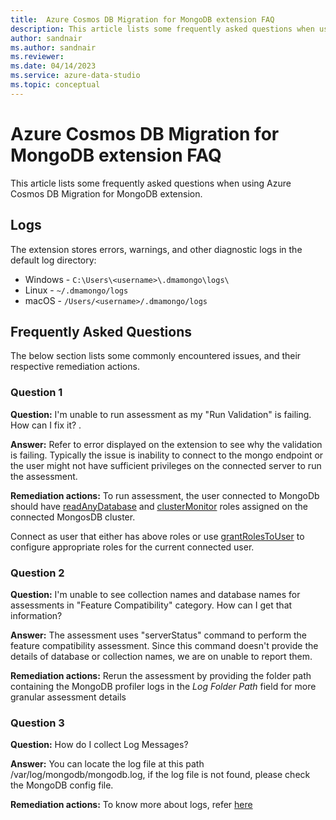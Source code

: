 ```yaml
---
title:  Azure Cosmos DB Migration for MongoDB extension FAQ
description: This article lists some frequently asked questions when using Azure Cosmos DB Migration for MongoDB extension.
author: sandnair
ms.author: sandnair
ms.reviewer: 
ms.date: 04/14/2023
ms.service: azure-data-studio
ms.topic: conceptual
---
```


# Azure Cosmos DB Migration for MongoDB extension FAQ

This article lists some frequently asked questions when using Azure Cosmos DB Migration for MongoDB extension.

## Logs

The extension stores errors, warnings, and other diagnostic logs in the default log directory:

- Windows - `C:\Users\<username>\.dmamongo\logs\`
- Linux - `~/.dmamongo/logs`
- macOS - `/Users/<username>/.dmamongo/logs`

## Frequently Asked Questions

The below section lists some commonly encountered issues, and their respective remediation actions.
### Question 1

**Question:** I'm unable to run assessment as my "Run Validation" is failing. How can I fix it? .

**Answer:** Refer to error displayed on the extension to see why the validation is failing. Typically the issue is inability to connect to the mongo endpoint or the user might not have sufficient privileges on the connected server to run the assessment.

**Remediation actions:** To run assessment, the user connected to MongoDb should have [readAnyDatabase](https://www.mongodb.com/docs/manual/reference/built-in-roles/#mongodb-authrole-readAnyDatabase) and [clusterMonitor](https://www.mongodb.com/docs/manual/reference/built-in-roles/#mongodb-authrole-clusterMonitor) roles assigned on the connected MongosDB cluster.  

Connect as user that either has above roles or use [grantRolesToUser](https://www.mongodb.com/docs/manual/reference/method/db.grantRolesToUser/) to configure appropriate roles for the current connected user.

### Question 2

**Question:**  I'm unable to see collection names and database names for assessments in "Feature Compatibility" category. How can I get that information?

**Answer:** The assessment uses "serverStatus" command to perform the feature compatibility assessment. Since this command doesn't provide the details of database or collection names, we are on unable to report them.

 **Remediation actions:** Rerun the assessment by providing the folder path containing the MongoDB profiler logs in the *Log Folder Path* field for more granular assessment details 
 
 ### Question 3
 
**Question:** How do I collect Log Messages? 

**Answer:** You can locate the log file at this path /var/log/mongodb/mongodb.log, if the log file is not found, please check the MongoDB config file. 

**Remediation actions:** To know more about logs, refer [here](https://www.mongodb.com/docs/manual/reference/log-messages/)
